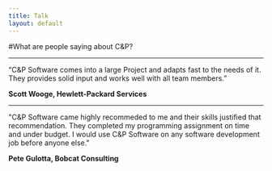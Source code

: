 ```yaml
---
title: Talk
layout: default
---
```


#What are people saying about C&P?

<hr>

“C&P Software comes into a large Project and adapts fast to the needs of it. They provides solid input and works well with all team members.”

**Scott Wooge, 
Hewlett-Packard Services**

<hr>

"C&P Software came highly recommeded to me and their skills justified that recommendation. They completed my programming assignment on time and under budget. I would use C&P Software on any software development job before anyone else."  

**Pete Gulotta, 
Bobcat Consulting**